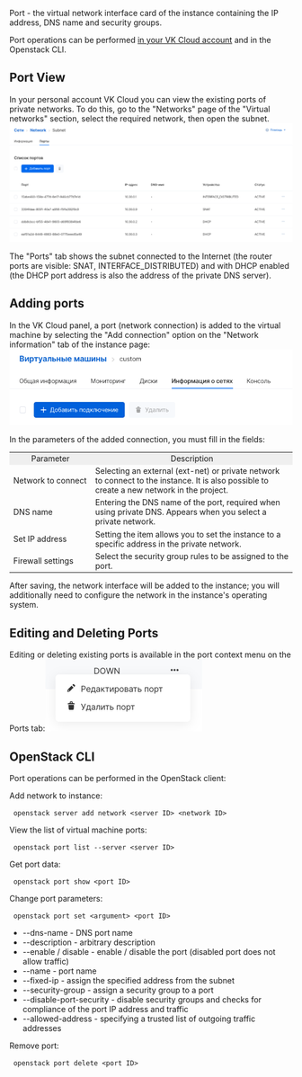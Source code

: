 Port - the virtual network interface card of the instance containing the IP address, DNS name and security groups.

Port operations can be performed [in your VK Cloud account](https://mcs.mail.ru/app/services/infra/shares/) and in the Openstack CLI.

## Port View

In your personal account VK Cloud you can view the existing ports of private networks. To do this, go to the "Networks" page of the "Virtual networks" section, select the required network, then open the subnet.![](./assets/1597858600623-snimok-ekrana-2020-08-19-v-20.36.21.png)

The "Ports" tab shows the subnet connected to the Internet (the router ports are visible: SNAT, INTERFACE_DISTRIBUTED) and with DHCP enabled (the DHCP port address is also the address of the private DNS server).

## Adding ports

In the VK Cloud panel, a port (network connection) is added to the virtual machine by selecting the "Add connection" option on the "Network information" tab of the instance page:![](./assets/1597849466961-snimok-ekrana-2020-08-19-v-17.58.26.png)

In the parameters of the added connection, you must fill in the fields:

<table style="width: 100%;"><tbody><tr><td style="width: 28.8938%; background-color: rgb(239, 239, 239); text-align: center;">Parameter</td><td style="width: 71.0177%; background-color: rgb(239, 239, 239); text-align: center;">Description</td></tr><tr><td style="width: 28.8938%;">Network to connect</td><td style="width: 71.0177%;">Selecting an external (ext-net) or private network to connect to the instance. It is also possible to create a new network in the project.</td></tr><tr><td style="width: 28.8938%;">DNS name</td><td style="width: 71.0177%;">Entering the DNS name of the port, required when using private DNS. Appears when you select a private network.</td></tr><tr><td style="width: 28.8938%;">Set IP address</td><td style="width: 71.0177%;">Setting the item allows you to set the instance to a specific address in the private network.</td></tr><tr><td style="width: 28.8938%;">Firewall settings</td><td style="width: 71.0177%;">Select the security group rules to be assigned to the port.</td></tr></tbody></table>

After saving, the network interface will be added to the instance; you will additionally need to configure the network in the instance's operating system.

## Editing and Deleting Ports

Editing or deleting existing ports is available in the port context menu on the Ports tab:![](./assets/1597859877291-snimok-ekrana-2020-08-19-v-20.57.25.png)

## OpenStack CLI

Port operations can be performed in the OpenStack client:

Add network to instance:

```
 openstack server add network <server ID> <network ID>
```

View the list of virtual machine ports:

```
 openstack port list --server <server ID>
```

Get port data:

```
 openstack port show <port ID>
```

Change port parameters:

```
 openstack port set <argument> <port ID>
```

- \--dns-name - DNS port name
- \--description - arbitrary description
- \--enable / disable - enable / disable the port (disabled port does not allow traffic)
- \--name - port name
- \--fixed-ip - assign the specified address from the subnet
- \--security-group - assign a security group to a port
- \--disable-port-security - disable security groups and checks for compliance of the port IP address and traffic
- \--allowed-address - specifying a trusted list of outgoing traffic addresses

Remove port:

```
 openstack port delete <port ID>
```
